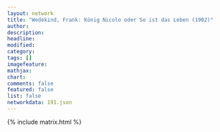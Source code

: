 ```yaml
---
layout: network
title: "Wedekind, Frank: König Nicolo oder So ist das Leben (1902)"
author:
description:
headline:
modified:
category:
tags: []
imagefeature: 
mathjax: 
chart: 
comments: false
featured: false
list: false
networkdata: 191.json
---
```

{% include matrix.html %}
